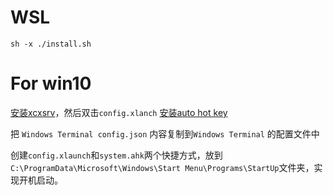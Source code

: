 # WSL

```
sh -x ./install.sh
```

# For win10

[安装xcxsrv](https://sourceforge.net/projects/vcxsrv/)，然后双击`config.xlanch`
[安装auto hot key](https://www.autohotkey.com/)

把 `Windows Terminal config.json` 内容复制到`Windows Terminal` 的配置文件中

创建`config.xlaunch`和`system.ahk`两个快捷方式，放到`C:\ProgramData\Microsoft\Windows\Start Menu\Programs\StartUp`文件夹，实现开机启动。
